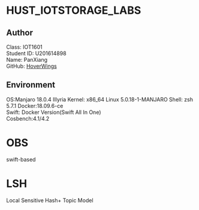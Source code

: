 # HUST_IOTSTORAGE_LABS
## Author
Class:  IOT1601  
Student ID: U201614898  
Name: PanXiang  
GitHub: [HoverWings](https://github.com/HoverWings)

## Environment
OS:Manjaro 18.0.4 Illyria
Kernel: x86_64 Linux 5.0.18-1-MANJARO
Shell: zsh 5.7.1 
Docker:18.09.6-ce  
Swift: Docker Version(Swift All In One)  
Cosbench:4.1/4.2  
# OBS  
swift-based

# LSH
Local Sensitive Hash+ Topic Model 

